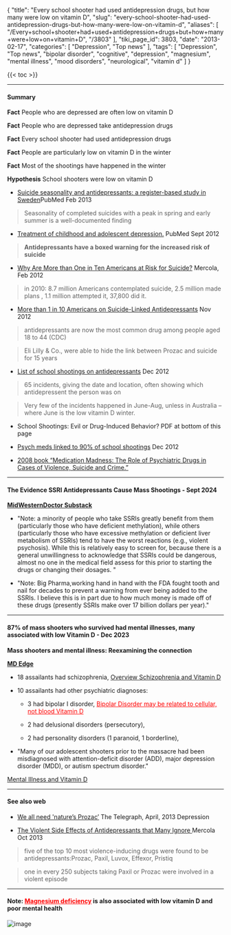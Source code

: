 {
    "title": "Every school shooter had used antidepression drugs, but how many were low on vitamin D",
    "slug": "every-school-shooter-had-used-antidepression-drugs-but-how-many-were-low-on-vitamin-d",
    "aliases": [
        "/Every+school+shooter+had+used+antidepression+drugs+but+how+many+were+low+on+vitamin+D",
        "/3803"
    ],
    "tiki_page_id": 3803,
    "date": "2013-02-17",
    "categories": [
        "Depression",
        "Top news"
    ],
    "tags": [
        "Depression",
        "Top news",
        "bipolar disorder",
        "cognitive",
        "depression",
        "magnesium",
        "mental illness",
        "mood disorders",
        "neurological",
        "vitamin d"
    ]
}


{{< toc >}}

---

#### Summary

 **Fact**  People who are depressed are often low on vitamin D

 **Fact**  People who are depressed take antidepression drugs

 **Fact**  Every school shooter had used antidepression drugs

 **Fact**  People are particularly low on vitamin D in the winter

 **Fact**  Most of the shootings have happened in the winter

 **Hypothesis**  School shooters were low on vitamin D

* [Suicide seasonality and antidepressants: a register-based study in Sweden](http://www.ncbi.nlm.nih.gov/pubmed/22676408)PubMed Feb 2013

> Seasonality of completed suicides with a peak in spring and early summer is a well-documented finding

* [Treatment of childhood and adolescent depression.](http://www.ncbi.nlm.nih.gov/pubmed/22963063%20) PubMed  Sept 2012

>  **Antidepressants have a boxed warning for the increased risk of suicide** 

* [Why Are More than One in Ten Americans at Risk for Suicide?](http://articles.mercola.com/sites/articles/archive/2012/02/15/why-are-more-than-one-in-ten-americans-at-risk-for-suicide.aspx%20) Mercola, Feb 2012

> in 2010: 8.7 million Americans contemplated suicide, 2.5 million made plans , 1.1 million attempted it, 37,800 did it.

* [More than 1 in 10 Americans on Suicide-Linked Antidepressants](http://naturalsociety.com/antidepressants-causing-suicide/%20) Nov 2012

> antidepressants are now the most common drug among people aged 18 to 44 (CDC)

> Eli Lilly & Co., were able to hide the link between Prozac and suicide for 15 years

* [List of school shootings on antidepressants](http://www.hangthebankers.com/list-of-school-shootings-on-antidepressants/) Dec 2012

> 65 incidents, giving the date and location, often showing which antidepressent the person was on

> Very few of the incidents happened in June-Aug, unless in Australia – where June is the low vitamin D winter.

* School Shootings: Evil or Drug-Induced Behavior?  PDF at bottom of this page

* [Psych meds linked to 90% of school shootings](http://www.wnd.com/2012/12/psych-meds-linked-to-90-of-school-shootings/%20) Dec 2012

* [2008 book “Medication Madness: The Role of Psychiatric Drugs in Cases of Violence, Suicide and Crime.”](http://www.amazon.com/Medication-Madness-Psychiatrist-Mood-Altering-Medications/dp/0312363389/ref=tmm_hrd_title_0?ie=UTF8&qid=1355765974&sr=1-5)

---

#### The Evidence SSRI Antidepressants Cause Mass Shootings - Sept 2024

 **[MidWesternDoctor Substack](https://www.midwesterndoctor.com/p/the-evidence-ssri-antidepressants?utm_source=post-email-title&publication_id=748806&post_id=148503978&utm_campaign=email-post-title&isFreemail=false&r=ofo3r&triedRedirect=true&utm_medium=email)** 

* "Note: a minority of people who take SSRIs greatly benefit from them (particularly those who have deficient methylation), while others (particularly those who have excessive methylation or deficient liver metabolism of SSRIs) tend to have the worst reactions (e.g., violent psychosis). While this is relatively easy to screen for, because there is a general unwillingness to acknowledge that SSRIs could be dangerous, almost no one in the medical field assess for this prior to starting the drugs or changing their dosages. "

* "Note: Big Pharma,working hand in hand with the FDA fought tooth and nail for decades to prevent a warning from ever being added to the SSRIs. I believe this is in part due to how much money is made off of these drugs (presently SSRIs make over 17 billion dollars per year)."

---

#### 87% of mass shooters who survived had mental illnesses, many associated with low Vitamin D - Dec 2023

 **Mass shooters and mental illness: Reexamining the connection** 

 **[MD Edge](https://www.mdedge.com/psychiatry/article/266875/schizophrenia-other-psychotic-disorders/mass-shooters-and-mental-illness?ecd=WNL_EVE_231205_mdedge)** 

* 18 assailants had schizophrenia, [Overview Schizophrenia and Vitamin D](/posts/overview-schizophrenia-and-vitamin-d)

* 10 assailants had other psychiatric diagnoses: 

   * 3 had bipolar I disorder, <a href="/posts/bipolar-disorder-may-be-related-to-cellular-not-blood-vitamin-d" style="color: red; text-decoration: underline;" title="This post/category does not exist yet: Bipolar Disorder may be related to cellular, not blood Vitamin D">Bipolar Disorder may be related to cellular, not blood Vitamin D</a>

   * 2 had delusional disorders (persecutory), 

   * 2 had personality disorders (1 paranoid, 1 borderline), 

* "Many of our adolescent shooters prior to the massacre had been misdiagnosed with attention-deficit disorder (ADD), major depression disorder (MDD), or autism spectrum disorder."

[Mental Illness and Vitamin D](/posts/mental-illness-and-vitamin-d)

---

#### See also web

* [We all need 'nature’s Prozac’](http://www.telegraph.co.uk/health/9977553/We-all-need-natures-Prozac.html) The Telegraph, April, 2013 Depression

* [The Violent Side Effects of Antidepressants that Many Ignore ](http://articles.mercola.com/sites/articles/archive/2013/10/03/antidepressant-side-effects.aspx?e_cid=20131003Z1_DNL_art_1&utm_source=dnl&utm_medium=email&utm_content=art1&utm_campaign=20131003Z1) Mercola Oct 2013

> five of the top 10 most violence-inducing drugs were found to be antidepressants:Prozac, Paxil, Luvox, Effexor, Pristiq

> one in every 250 subjects taking Paxil or Prozac were involved in a violent episode

---

#### Note: <a href="/posts/magnesium-deficiency" style="color: red; text-decoration: underline;" title="This link has an unknown page_id: 947">Magnesium deficiency</a> is also associated with low vitamin D and poor mental health

<img src="/attachments/d3.mock.jpg" alt="image">